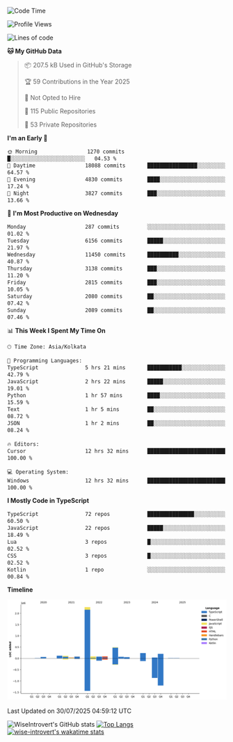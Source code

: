 <!--START_SECTION:waka-->
![Code Time](http://img.shields.io/badge/Code%20Time-2%2C416%20hrs%2043%20mins-blue)

![Profile Views](http://img.shields.io/badge/Profile%20Views-0-blue)

![Lines of code](https://img.shields.io/badge/From%20Hello%20World%20I%27ve%20Written-4.0%20million%20lines%20of%20code-blue)

**🐱 My GitHub Data** 

> 📦 207.5 kB Used in GitHub's Storage 
 > 
> 🏆 59 Contributions in the Year 2025
 > 
> 🚫 Not Opted to Hire
 > 
> 📜 115 Public Repositories 
 > 
> 🔑 53 Private Repositories 
 > 
**I'm an Early 🐤** 

```text
🌞 Morning                1270 commits        █░░░░░░░░░░░░░░░░░░░░░░░░   04.53 % 
🌆 Daytime                18088 commits       ████████████████░░░░░░░░░   64.57 % 
🌃 Evening                4830 commits        ████░░░░░░░░░░░░░░░░░░░░░   17.24 % 
🌙 Night                  3827 commits        ███░░░░░░░░░░░░░░░░░░░░░░   13.66 % 
```
📅 **I'm Most Productive on Wednesday** 

```text
Monday                   287 commits         ░░░░░░░░░░░░░░░░░░░░░░░░░   01.02 % 
Tuesday                  6156 commits        █████░░░░░░░░░░░░░░░░░░░░   21.97 % 
Wednesday                11450 commits       ██████████░░░░░░░░░░░░░░░   40.87 % 
Thursday                 3138 commits        ███░░░░░░░░░░░░░░░░░░░░░░   11.20 % 
Friday                   2815 commits        ███░░░░░░░░░░░░░░░░░░░░░░   10.05 % 
Saturday                 2080 commits        ██░░░░░░░░░░░░░░░░░░░░░░░   07.42 % 
Sunday                   2089 commits        ██░░░░░░░░░░░░░░░░░░░░░░░   07.46 % 
```


📊 **This Week I Spent My Time On** 

```text
🕑︎ Time Zone: Asia/Kolkata

💬 Programming Languages: 
TypeScript               5 hrs 21 mins       ███████████░░░░░░░░░░░░░░   42.79 % 
JavaScript               2 hrs 22 mins       █████░░░░░░░░░░░░░░░░░░░░   19.01 % 
Python                   1 hr 57 mins        ████░░░░░░░░░░░░░░░░░░░░░   15.59 % 
Text                     1 hr 5 mins         ██░░░░░░░░░░░░░░░░░░░░░░░   08.72 % 
JSON                     1 hr 2 mins         ██░░░░░░░░░░░░░░░░░░░░░░░   08.24 % 

🔥 Editors: 
Cursor                   12 hrs 32 mins      █████████████████████████   100.00 % 

💻 Operating System: 
Windows                  12 hrs 32 mins      █████████████████████████   100.00 % 
```

**I Mostly Code in TypeScript** 

```text
TypeScript               72 repos            ███████████████░░░░░░░░░░   60.50 % 
JavaScript               22 repos            █████░░░░░░░░░░░░░░░░░░░░   18.49 % 
Lua                      3 repos             █░░░░░░░░░░░░░░░░░░░░░░░░   02.52 % 
CSS                      3 repos             █░░░░░░░░░░░░░░░░░░░░░░░░   02.52 % 
Kotlin                   1 repo              ░░░░░░░░░░░░░░░░░░░░░░░░░   00.84 % 
```



**Timeline**

![Lines of Code chart](https://raw.githubusercontent.com/wise-introvert/wise-introvert/master/assets/bar_graph.png)


 Last Updated on 30/07/2025 04:59:12 UTC
<!--END_SECTION:waka-->

![WiseIntrovert's GitHub stats](https://github-readme-stats.vercel.app/api?username=wise-introvert&count_private=true&show_icons=true)
[![Top Langs](https://github-readme-stats.vercel.app/api/top-langs/?username=wise-introvert&langs_count=10)](https://github.com/anuraghazra/github-readme-stats)
[![wise-introvert's wakatime stats](https://github-readme-stats.vercel.app/api/wakatime?username=wiseintrovert)](https://github.com/anuraghazra/github-readme-stats)

